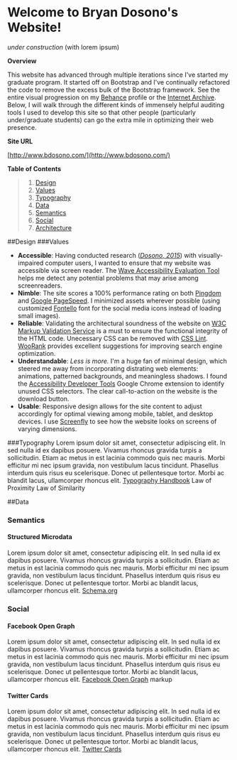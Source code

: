 # Welcome to Bryan Dosono's Website!
*under construction* (with lorem ipsum)

**Overview**

This website has advanced through multiple iterations since I've started my graduate program. It started off on Bootstrap and I've continually refactored the code to remove the excess bulk of the Bootstrap framework. See the entire visual progression on my [Behance](https://www.behance.net/gallery/38857453/Personal-Website) profile or the [Internet Archive](https://web.archive.org/web/*/http://www.bdosono.com/). Below, I will walk through the different kinds of immensely helpful auditing tools I used to develop this site so that other people (particularly under/graduate students) can go the extra mile in optimizing their web presence.

**Site URL**

[http://www.bdosono.com/](http://www.bdosono.com/)

**Table of Contents**

> 1. [Design](#design)
>  1. [Values](#values)
>  2. [Typography](#typography)
> 2. [Data](#data)
>  1. [Semantics](#semantics)
>   2. [Social](#social)
> 4. [Architecture](#)

##Design 
###Values
+ **Accessible**: Having conducted research ([*Dosono, 2015*](https://www.usenix.org/system/files/conference/soups2015/soups15-paper-dosono.pdf)) with visually-impaired computer users, I wanted to ensure that my website was accessible via screen reader. The [Wave Accessibility Evaluation Tool](http://wave.webaim.org/report#/http://www.bdosono.com/) helps me detect any potential problems that may arise among screenreaders.
+ **Nimble**: The site scores a 100% performance rating on both [Pingdom](https://tools.pingdom.com/#!/bGotxy/http://www.bdosono.com/) and [Google PageSpeed](https://developers.google.com/speed/pagespeed/insights/?url=http%3A%2F%2Fwww.bdosono.com%2F). I minimized assets wherever possible (using customized [Fontello](http://fontello.com/) font for the social media icons instead of loading small images).
+ **Reliable**: Validating the architectural soundness of the website on [W3C Markup Validation Service](https://validator.w3.org/) is a must to ensure the functional integrity of the HTML code. Unecessary CSS can be removed with [CSS Lint](http://csslint.net/). [WooRank](https://www.woorank.com/) provides excellent suggestions for improving search engine optimization.
+ **Understandable**: _Less is more._ I'm a huge fan of minimal design, which steered me away from incorporating distrating web elements: animations, patterned backgrounds, and meaningless shadows. I found the [Accessibility Developer Tools](https://chrome.google.com/webstore/detail/accessibility-developer-t/fpkknkljclfencbdbgkenhalefipecmb) Google Chrome extension to identify unused CSS selectors. The clear call-to-action on the website is the download button. 
+ **Usable**: Responsive design allows for the site content to adjust accordingly for optimal viewing among mobile, tablet, and desktop devices. I use [Screenfly](http://quirktools.com/screenfly/#u=http%3A//www.bdosono.com/&w=1024&h=600&s=1) to see how the website looks on screens of varying dimensions.

###Typography
Lorem ipsum dolor sit amet, consectetur adipiscing elit. In sed nulla id ex dapibus posuere. Vivamus rhoncus gravida turpis a sollicitudin. Etiam ac metus in est lacinia commodo quis nec mauris. Morbi efficitur mi nec ipsum gravida, non vestibulum lacus tincidunt. Phasellus interdum quis risus eu scelerisque. Donec ut pellentesque tortor. Morbi ac blandit lacus, ullamcorper rhoncus elit.
[Typography Handbook](http://typographyhandbook.com/)
Law of Proximity
Law of Similarity

##Data
### Semantics
#### Structured Microdata
Lorem ipsum dolor sit amet, consectetur adipiscing elit. In sed nulla id ex dapibus posuere. Vivamus rhoncus gravida turpis a sollicitudin. Etiam ac metus in est lacinia commodo quis nec mauris. Morbi efficitur mi nec ipsum gravida, non vestibulum lacus tincidunt. Phasellus interdum quis risus eu scelerisque. Donec ut pellentesque tortor. Morbi ac blandit lacus, ullamcorper rhoncus elit.
[Schema.org](http://schema.org/)

### Social
#### Facebook Open Graph
Lorem ipsum dolor sit amet, consectetur adipiscing elit. In sed nulla id ex dapibus posuere. Vivamus rhoncus gravida turpis a sollicitudin. Etiam ac metus in est lacinia commodo quis nec mauris. Morbi efficitur mi nec ipsum gravida, non vestibulum lacus tincidunt. Phasellus interdum quis risus eu scelerisque. Donec ut pellentesque tortor. Morbi ac blandit lacus, ullamcorper rhoncus elit.
[Facebook Open Graph](https://developers.facebook.com/docs/sharing/webmasters) markup

#### Twitter Cards
Lorem ipsum dolor sit amet, consectetur adipiscing elit. In sed nulla id ex dapibus posuere. Vivamus rhoncus gravida turpis a sollicitudin. Etiam ac metus in est lacinia commodo quis nec mauris. Morbi efficitur mi nec ipsum gravida, non vestibulum lacus tincidunt. Phasellus interdum quis risus eu scelerisque. Donec ut pellentesque tortor. Morbi ac blandit lacus, ullamcorper rhoncus elit.
[Twitter Cards](https://dev.twitter.com/cards/overview)

